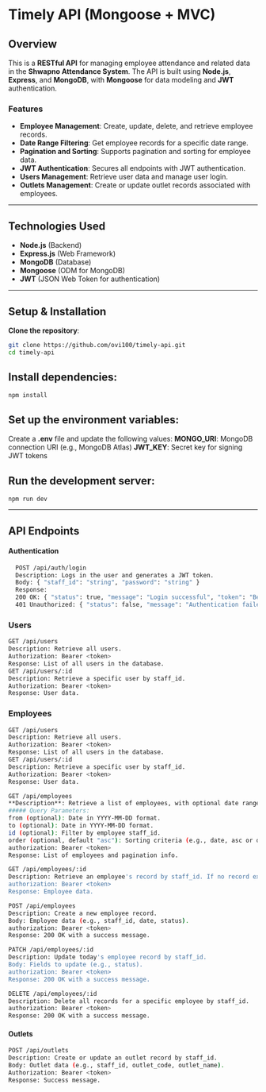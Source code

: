 # Timely API (Mongoose + MVC)

## Overview

This is a **RESTful API** for managing employee attendance and related data in the **Shwapno Attendance System**. The API is built using **Node.js**, **Express**, and **MongoDB**, with **Mongoose** for data modeling and **JWT** authentication.

### Features

- **Employee Management**: Create, update, delete, and retrieve employee records.
- **Date Range Filtering**: Get employee records for a specific date range.
- **Pagination and Sorting**: Supports pagination and sorting for employee data.
- **JWT Authentication**: Secures all endpoints with JWT authentication.
- **Users Management**: Retrieve user data and manage user login.
- **Outlets Management**: Create or update outlet records associated with employees.

---

## Technologies Used

- **Node.js** (Backend)
- **Express.js** (Web Framework)
- **MongoDB** (Database)
- **Mongoose** (ODM for MongoDB)
- **JWT** (JSON Web Token for authentication)

---

## Setup & Installation

**Clone the repository**:

```bash
git clone https://github.com/ovi100/timely-api.git
cd timely-api
```

## Install dependencies:

    npm install

## Set up the environment variables:

Create a **.env** file and update the following values:
**MONGO_URI**: MongoDB connection URI (e.g., MongoDB Atlas)
**JWT_KEY**: Secret key for signing JWT tokens

## Run the development server:

    npm run dev

---

## API Endpoints

#### Authentication

```bash
  POST /api/auth/login
  Description: Logs in the user and generates a JWT token.
  Body: { "staff_id": "string", "password": "string" }
  Response:
  200 OK: { "status": true, "message": "Login successful", "token": "Bearer <token>" }
  401 Unauthorized: { "status": false, "message": "Authentication failed!" }
```

### Users

```bash
GET /api/users
Description: Retrieve all users.
Authorization: Bearer <token>
Response: List of all users in the database.
GET /api/users/:id
Description: Retrieve a specific user by staff_id.
Authorization: Bearer <token>
Response: User data.
```

### Employees

```bash
GET /api/users
Description: Retrieve all users.
Authorization: Bearer <token>
Response: List of all users in the database.
GET /api/users/:id
Description: Retrieve a specific user by staff_id.
Authorization: Bearer <token>
Response: User data.
```

```bash
GET /api/employees
**Description**: Retrieve a list of employees, with optional date range filtering and sorting.
##### Query Parameters:
from (optional): Date in YYYY-MM-DD format.
to (optional): Date in YYYY-MM-DD format.
id (optional): Filter by employee staff_id.
order (optional, default "asc"): Sorting criteria (e.g., date, asc or desc).
authorization: Bearer <token>
Response: List of employees and pagination info.
```

```bash
GET /api/employees/:id
Description: Retrieve an employee's record by staff_id. If no record exists for today, returns the most recent record.
authorization: Bearer <token>
Response: Employee data.
```

```bash
POST /api/employees
Description: Create a new employee record.
Body: Employee data (e.g., staff_id, date, status).
authorization: Bearer <token>
Response: 200 OK with a success message.
```

```bash
PATCH /api/employees/:id
Description: Update today's employee record by staff_id.
Body: Fields to update (e.g., status).
authorization: Bearer <token>
Response: 200 OK with a success message.
```

```bash
DELETE /api/employees/:id
Description: Delete all records for a specific employee by staff_id.
authorization: Bearer <token>
Response: 200 OK with a success message.
```

#### Outlets

```bash
POST /api/outlets
Description: Create or update an outlet record by staff_id.
Body: Outlet data (e.g., staff_id, outlet_code, outlet_name).
Authorization: Bearer <token>
Response: Success message.
```
